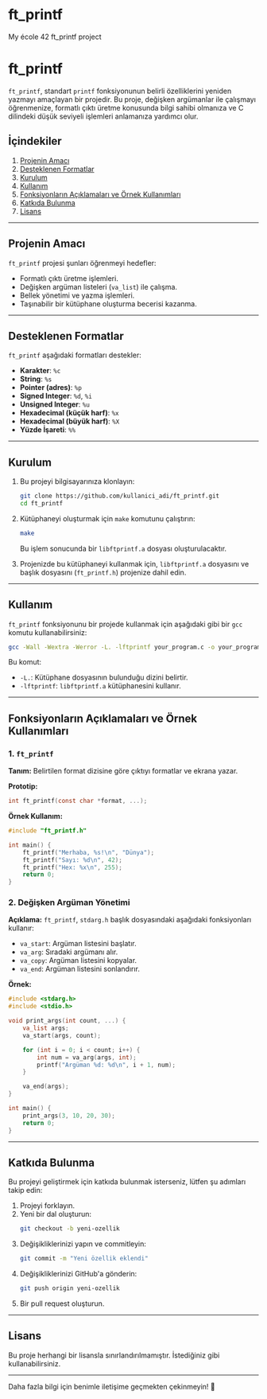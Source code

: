 # ft_printf
My école 42 ft_printf project

# ft_printf

`ft_printf`, standart `printf` fonksiyonunun belirli özelliklerini yeniden yazmayı amaçlayan bir projedir. Bu proje, değişken argümanlar ile çalışmayı öğrenmenize, formatlı çıktı üretme konusunda bilgi sahibi olmanıza ve C dilindeki düşük seviyeli işlemleri anlamanıza yardımcı olur.

## İçindekiler

1. [Projenin Amacı](#projenin-amacı)
2. [Desteklenen Formatlar](#desteklenen-formatlar)
3. [Kurulum](#kurulum)
4. [Kullanım](#kullanım)
5. [Fonksiyonların Açıklamaları ve Örnek Kullanımları](#fonksiyonlarin-açıklamaları-ve-örnek-kullanımları)
6. [Katkıda Bulunma](#katkıda-bulunma)
7. [Lisans](#lisans)

---

## Projenin Amacı

`ft_printf` projesi şunları öğrenmeyi hedefler:

- Formatlı çıktı üretme işlemleri.
- Değişken argüman listeleri (`va_list`) ile çalışma.
- Bellek yönetimi ve yazma işlemleri.
- Taşınabilir bir kütüphane oluşturma becerisi kazanma.

---

## Desteklenen Formatlar

`ft_printf` aşağıdaki formatları destekler:

- **Karakter**: `%c`
- **String**: `%s`
- **Pointer (adres)**: `%p`
- **Signed Integer**: `%d`, `%i`
- **Unsigned Integer**: `%u`
- **Hexadecimal (küçük harf)**: `%x`
- **Hexadecimal (büyük harf)**: `%X`
- **Yüzde İşareti**: `%%`

---

## Kurulum

1. Bu projeyi bilgisayarınıza klonlayın:
   ```bash
   git clone https://github.com/kullanici_adi/ft_printf.git
   cd ft_printf
   ```

2. Kütüphaneyi oluşturmak için `make` komutunu çalıştırın:
   ```bash
   make
   ```
   Bu işlem sonucunda bir `libftprintf.a` dosyası oluşturulacaktır.

3. Projenizde bu kütüphaneyi kullanmak için, `libftprintf.a` dosyasını ve başlık dosyasını (`ft_printf.h`) projenize dahil edin.

---

## Kullanım

`ft_printf` fonksiyonunu bir projede kullanmak için aşağıdaki gibi bir `gcc` komutu kullanabilirsiniz:

```bash
gcc -Wall -Wextra -Werror -L. -lftprintf your_program.c -o your_program
```

Bu komut:
- `-L.`: Kütüphane dosyasının bulunduğu dizini belirtir.
- `-lftprintf`: `libftprintf.a` kütüphanesini kullanır.

---

## Fonksiyonların Açıklamaları ve Örnek Kullanımları

### 1. `ft_printf`
**Tanım:** Belirtilen format dizisine göre çıktıyı formatlar ve ekrana yazar.

**Prototip:**
```c
int ft_printf(const char *format, ...);
```

**Örnek Kullanım:**
```c
#include "ft_printf.h"

int main() {
    ft_printf("Merhaba, %s!\n", "Dünya");
    ft_printf("Sayı: %d\n", 42);
    ft_printf("Hex: %x\n", 255);
    return 0;
}
```

### 2. Değişken Argüman Yönetimi
**Açıklama:**
`ft_printf`, `stdarg.h` başlık dosyasındaki aşağıdaki fonksiyonları kullanır:

- `va_start`: Argüman listesini başlatır.
- `va_arg`: Sıradaki argümanı alır.
- `va_copy`: Argüman listesini kopyalar.
- `va_end`: Argüman listesini sonlandırır.

**Örnek:**
```c
#include <stdarg.h>
#include <stdio.h>

void print_args(int count, ...) {
    va_list args;
    va_start(args, count);

    for (int i = 0; i < count; i++) {
        int num = va_arg(args, int);
        printf("Argüman %d: %d\n", i + 1, num);
    }

    va_end(args);
}

int main() {
    print_args(3, 10, 20, 30);
    return 0;
}
```

---

## Katkıda Bulunma

Bu projeyi geliştirmek için katkıda bulunmak isterseniz, lütfen şu adımları takip edin:

1. Projeyi forklayın.
2. Yeni bir dal oluşturun:
   ```bash
   git checkout -b yeni-ozellik
   ```
3. Değişikliklerinizi yapın ve commitleyin:
   ```bash
   git commit -m "Yeni özellik eklendi"
   ```
4. Değişikliklerinizi GitHub'a gönderin:
   ```bash
   git push origin yeni-ozellik
   ```
5. Bir pull request oluşturun.

---

## Lisans

Bu proje herhangi bir lisansla sınırlandırılmamıştır. İstediğiniz gibi kullanabilirsiniz.

---

Daha fazla bilgi için benimle iletişime geçmekten çekinmeyin! 🎉

